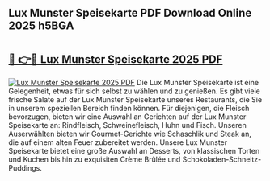 ## Lux Munster Speisekarte PDF Download Online 2025 h5BGA

# <h2><a href="http://gc68z8f.nevu.top/?p=Lux+Munster+Speisekarte">🔗 👉🔴 Lux Munster Speisekarte 2025 PDF</a></h2>

[![Lux Munster Speisekarte 2025 PDF](https://i.imgur.com/dBaPXMq.png)](http://gc68z8f.nevu.top/?p=Lux+Munster+Speisekarte)
Die Lux Munster Speisekarte ist eine Gelegenheit, etwas für sich selbst zu wählen und zu genießen. Es gibt viele frische Salate auf der Lux Munster Speisekarte unseres Restaurants, die Sie in unserem speziellen Bereich finden können. Für diejenigen, die Fleisch bevorzugen, bieten wir eine Auswahl an Gerichten auf der Lux Munster Speisekarte an: Rindfleisch, Schweinefleisch, Huhn und Fisch. Unseren Auserwählten bieten wir Gourmet-Gerichte wie Schaschlik und Steak an, die auf einem alten Feuer zubereitet werden. Unsere Lux Munster Speisekarte bietet eine große Auswahl an Desserts, von klassischen Torten und Kuchen bis hin zu exquisiten Crème Brûlée und Schokoladen-Schneitz-Puddings.
